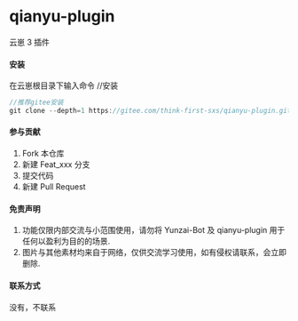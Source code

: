 # qianyu-plugin

云崽 3 插件

#### 安装

在云崽根目录下输入命令
//安装

```js
//推荐gitee安装
git clone --depth=1 https://gitee.com/think-first-sxs/qianyu-plugin.git ./plugins/qianyu-plugin/

```

#### 参与贡献

1. Fork 本仓库
2. 新建 Feat_xxx 分支
3. 提交代码
4. 新建 Pull Request

#### 免责声明

1. 功能仅限内部交流与小范围使用，请勿将 Yunzai-Bot 及 qianyu-plugin 用于任何以盈利为目的的场景.
2. 图片与其他素材均来自于网络，仅供交流学习使用，如有侵权请联系，会立即删除.

#### 联系方式

没有，不联系
